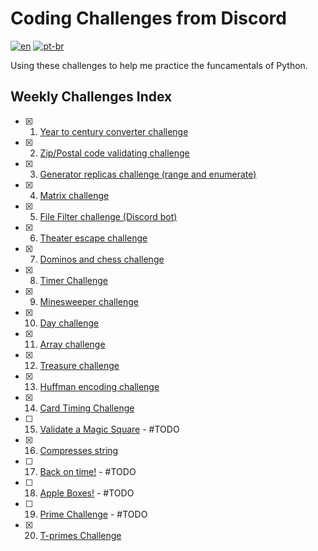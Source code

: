 # Coding Challenges from Discord
[![en](https://img.shields.io/badge/lang-en-red.svg)](README.md)
[![pt-br](https://img.shields.io/badge/lang-pt--br-green.svg)](README.pt-br.md)

Using these challenges to help me practice the funcamentals of Python.

## Weekly Challenges Index

- [x] 1. [Year to century converter challenge](weekly-challenges/chall-001)
- [x] 2. [Zip/Postal code validating challenge](weekly-challenges/chall-002)
- [x] 3. [Generator replicas challenge (range and enumerate)](weekly-challenges/chall-003)
- [x] 4. [Matrix challenge](weekly-challenges/chall-004)
- [x] 5. [File Filter challenge (Discord bot)](weekly-challenges/chall-005)
- [x] 6. [Theater escape challenge](weekly-challenges/chall-006)
- [x] 7. [Dominos and chess challenge](weekly-challenges/chall-007)
- [x] 8. [Timer Challenge](weekly-challenges/chall-008)
- [x] 9. [Minesweeper challenge](weekly-challenges/chall-009)
- [x] 10. [Day challenge](weekly-challenges/chall-010)
- [x] 11. [Array challenge](weekly-challenges/chall-011)
- [x] 12. [Treasure challenge](weekly-challenges/chall-012)
- [x] 13. [Huffman encoding challenge](weekly-challenges/chall-013)
- [x] 14. [Card Timing Challenge](weekly-challenges/chall-014)
- [ ] 15. [Validate a Magic Square​](weekly-challenges/chall-015) - #TODO
- [x] 16. [Compresses string](weekly-challenges/chall-016)
- [ ] 17. [Back on time!](weekly-challenges/chall-017) - #TODO
- [ ] 18. [Apple Boxes!](weekly-challenges/chall-018) - #TODO
- [ ] 19. [Prime Challenge](weekly-challenges/chall-019) - #TODO
- [x] 20. [T-primes Challenge](weekly-challenges/chall-020)
